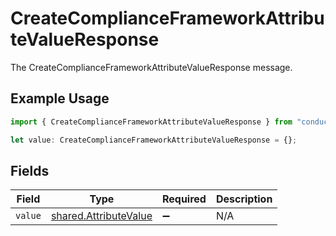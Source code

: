 # CreateComplianceFrameworkAttributeValueResponse

The CreateComplianceFrameworkAttributeValueResponse message.

## Example Usage

```typescript
import { CreateComplianceFrameworkAttributeValueResponse } from "conductorone-sdk-typescript/sdk/models/shared";

let value: CreateComplianceFrameworkAttributeValueResponse = {};
```

## Fields

| Field                                                                 | Type                                                                  | Required                                                              | Description                                                           |
| --------------------------------------------------------------------- | --------------------------------------------------------------------- | --------------------------------------------------------------------- | --------------------------------------------------------------------- |
| `value`                                                               | [shared.AttributeValue](../../../sdk/models/shared/attributevalue.md) | :heavy_minus_sign:                                                    | N/A                                                                   |